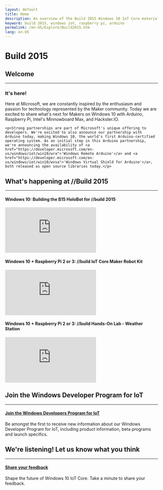 ```yaml
---
layout: default
title: Home
description: An overview of the Build 2015 Windows 10 IoT Core materials, presentations, and announcements.
keyword: build 2015, windows iot, raspberry pi, arduino
permalink: /en-US/Explore/Build2015.htm
lang: en-US
---
```

<div class="build-2015-background">
  <div class="col-md-24 text-center">
    <h1>Build 2015</h1>
  </div>
</div>
<div class="row section-heading spacer-32-top">
  <div class="col-xs-24">
    <h2>Welcome</h2>
    <hr>
    <h3 class="spacer-32-bottom">It's here!</h3>
    <div class="build-2015-windows"></div>
    <p>Here at Microsoft, we are constantly inspired by the enthusiasm and passion for technology represented by the Maker community. Today we are excited to share what's next for Makers on Windows 10 with Arduino, Raspberry Pi, Intel's Minnowboard Max, and Hackster.IO.</p>


    <p>Strong partnerships are part of Microsoft's unique offering to developers. We're excited to also announce our partnership with Arduino today, making Windows 10, the world's first Arduino-certified operating system. As an initial step in this Arduino partnership, we're announcing the availability of <a href="https://developer.microsoft.com/en-us/windows/iot/win10/wra">'Windows Remote Arduino'</a> and <a href="https://developer.microsoft.com/en-us/windows/iot/win10/wvsa">'Windows Virtual Shield for Arduino'</a>, both released as open source libraries today.</p>
  </div>
</div>
<div class="row section-heading">
  <div class="col-xs-24">
    <h2>What's happening at //Build 2015</h2>
    <hr>
  </div>
  <div class="col-xs-24 col-md-8">
    <h4>Windows 10: Building the B15 HoloBot for //build 2015</h4>
    <iframe class="build2015-iframe" src="https://www.youtube.com/embed/r1PaAWvygQk" frameborder="0" allowfullscreen></iframe>
  </div>
  <div class="col-xs-24 col-md-8">
        <h4>Windows 10 + Raspberry Pi 2 or 3: //build IoT Core Maker Robot Kit</h4>
    <iframe class="build2015-iframe" src="https://www.youtube.com/embed/aKCieb-Gf2g" frameborder="0" allowfullscreen></iframe>
  </div>
  <div class="col-xs-24 col-md-8">
        <h4>Windows 10 + Raspberry Pi 2 or 3: //build Hands-On Lab - Weather Station</h4>
    <iframe class="build2015-iframe" src="https://www.youtube.com/embed/Hkm4THS3Rf8" frameborder="0" allowfullscreen></iframe>
  </div>
</div>
<div class="row section-heading">
  <div class="col-xs-24">
    <h2>Join the Windows Developer Program for IoT</h2>
    <hr>
    <a href="{{site.signupurl}}">
      <h4 class="btn btn-default btn-build">Join the Windows Developers Program for IoT</h4>
    </a>
    <p>Be amongst the first to receive new information about our Windows Developer Program for IoT, including product information, beta programs and launch specifics.</p>
  </div>
</div>
<div class="row section-heading">
  <div class="col-xs-24">
    <h2>We're listening! Let us know what you think</h2>
    <hr>
    <a href="https://microsoft.qualtrics.com/jfe/form/SV_3ZUHQMqjAcS8zDT">
      <h4 class="btn btn-default btn-build">Share your feedback</h4>
    </a>
    <p>Shape the future of Windows 10 IoT Core. Take a minute to share your feedback.</p>
  </div>
</div>
